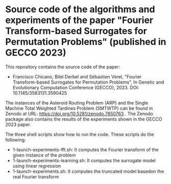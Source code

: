 # Source code of the algorithms and experiments of the paper "Fourier Transform-based Surrogates for Permutation Problems" (published in GECCO 2023)

This repository contains the source code of the paper:

* Francisco Chicano, Bilel Derbel and Sébastien Verel, "Fourier Transform-based Surrogates for Permutation Problems", In Genetic and Evolutionary Computation Conference (GECCO), 2023. DOI: 10.1145/3583131.3590425

The instances of the Asteroid Routing Problem (ARP) and the Single Machine Total Weighted Tardines Problem (SMTWTP) can be found in Zenodo at URL: https://doi.org/10.5281/zenodo.7850763
. The Zenodo package also contains the results of the experiments shown in the GECCO 2023 paper.

The three shell scripts show how to run the code. These scripts do the following:

* 1-launch-experiments-fft.sh: It computes the Fourier transform of the given instance of the problem
* 1-launch-experiments-learning.sh: It computes the surrogate model using linear regression
* 1-launch-experiments.sh: It computes the truncated model basedon the real Fourier transform



